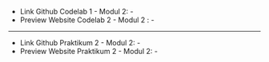 - Link Github Codelab 1 - Modul 2: -
- Preview Website Codelab 2 - Modul 2 : -
---
- Link Github Praktikum 2  - Modul 2: -
- Preview Website Praktikum 2 - Modul 2: -

